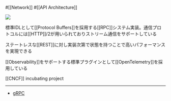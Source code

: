 #[[Network]] #[[API Architecture]]

![](https://grpc.io/img/logos/grpc-logo.png)

標準IDLとして[[Protocol Buffers]]を採用する[[RPC]]システム実装。通信プロトコルには[[HTTP]]/2が用いられておりストリーム通信をサポートしている

ステートレスな[[REST]]に対し実装次第で状態を持つことで高いパフォーマンスを実現できる

[[Observability]]をサポートする標準プラグインとして[[OpenTelemetry]]を採用している

[[CNCF]] incubating project

---

- [gRPC](https://grpc.io/)